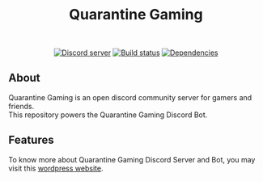 <div align="center">
  <br />
  <h1 align="center">
    Quarantine Gaming
  </h1>
  <br />
  <p>
    <a href="https://discord.gg/4HnBVxpyqf"><img src="https://img.shields.io/discord/351178660725915649?color=7289da&logo=discord&logoColor=white" alt="Discord server" /></a>
    <a href="https://github.com/JKLorenzo/Quarantine-Gaming/actions"><img src="https://github.com/JKLorenzo/Quarantine-Gaming/workflows/Testing/badge.svg" alt="Build status" /></a>
    <a href="https://david-dm.org/JKLorenzo/Quarantine-Gaming"><img src="https://img.shields.io/david/JKLorenzo/Quarantine-Gaming.svg?maxAge=3600" alt="Dependencies" /></a>
  </p>
</div>

## About
Quarantine Gaming is an open discord community server for gamers and friends.
<br />
This repository powers the Quarantine Gaming Discord Bot.

## Features
To know more about Quarantine Gaming Discord Server and Bot, you may visit this [wordpress website](https://quarantinegamingdiscord.wordpress.com/).
